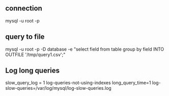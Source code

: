 ## connection 

mysql -u root -p


## query to file 

mysql -u root -p -D database -e "select field from table group by field INTO OUTFILE '/tmp/query1.csv';"

## Log long queries

slow_query_log = 1
log-queries-not-using-indexes
long_query_time=1
log-slow-queries=/var/log/mysql/log-slow-queries.log 
